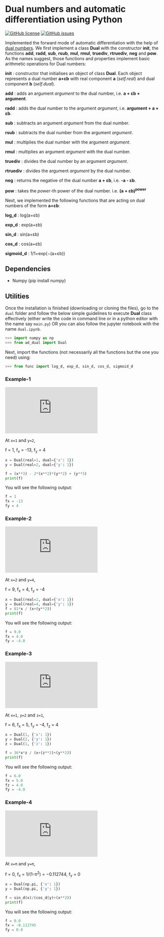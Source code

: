 # Dual numbers and automatic differentiation using Python
[![GitHub license](https://img.shields.io/github/license/ujjwalkhandelwal/Dual-numbers-and-automatic-differentiation-using-Python?style=flat-square)](https://github.com/ujjwalkhandelwal/Dual-numbers-and-automatic-differentiation-using-Python/blob/main/LICENSE)
[![GitHub issues](https://img.shields.io/github/issues/ujjwalkhandelwal/Dual-numbers-and-automatic-differentiation-using-Python?style=flat-square
)](https://github.com/ujjwalkhandelwal/Dual-numbers-and-automatic-differentiation-using-Python/issues)

Implemented the forward mode of automatic differentiation with the help of [dual numbers](https://en.wikipedia.org/wiki/Dual_number). We first implement a class **Dual** with the constructor **__init__**, the functions **__add__**, **__radd__**, **__sub__**, **__rsub__**, **__mul__**, **__rmul__**, **__truediv__**, **__rtruediv__**, **__neg__** and **__pow__**. As the names suggest, those functions and properties implement basic arithmetic operations for Dual numbers:

__init__ : constructor that initialises an object of class **Dual**. Each object represents a dual number **a+εb** with real component **a** (*self.real*) and dual component **b** (*self.dual*).

__add__ : adds an argument _argument_ to the dual number, i.e. **a + εb + argument**. 

__radd__ : adds the dual number to the argument _argument_, i.e. **argument + a + εb**.

__sub__ : subtracts an argument _argument_ from the dual number. 

__rsub__ : subtracts the dual number from the argument _argument_.

__mul__ : multiplies the dual number with the argument _argument_.

__rmul__ : multiplies an argument _argument_ with the dual number. 

__truediv__ : divides the dual number by an argument _argument_.

__rtruediv__ : divides the argument _argument_ by the dual number.

__neg__ : returns the negative of the dual number **a + εb**, i.e. **-a - εb**.

__pow__ : takes the _power_-th power of the dual number. i.e. **(a + εb)<sup>power<sup>** 

Next, we implemented the following functions that are acting on dual numbers of the form **a+εb**:

__log_d__ :  log(a+εb) 

__exp_d__ :  exp(a+εb) 

__sin_d__ :  sin(a+εb) 

__cos_d__ :  cos(a+εb) 

__sigmoid_d__ :  1/1+exp(−(a+εb))

## Dependencies
    
  - Numpy (pip install numpy)

## Utilities
Once the installation is finished (downloading or cloning the files), go to the `dual` folder and follow the below simple guidelines to execute **Dual** class effectively (either write the code in command line or in a python editor with the name say `main.py`) OR you can also follow the jupyter notebook with the name `dual.ipynb`.  
```py
>>> import numpy as np
>>> from ad_dual import Dual
```

Next, import the functions (not necessarily all the functions but the one you need) using:
```py
>>> from func import log_d, exp_d, sin_d, cos_d, sigmoid_d
```

### Example-1

![eg1](https://latex.codecogs.com/gif.latex?f%28x%2Cy%2Cz%29%20%3D%20x%5E3%20-%202x%5E2y%5E2%20&plus;%20y%5E3%20%5C%5C%20%5C%5C%20f_x%20%3D%20%5Cfrac%7B%5Cpartial%20f%7D%7B%5Cpartial%20%5C%3Ax%7D%20%3D%203x%5E2%20-%204xy%5E2%20%5C%5C%20%5C%5C%20%5C%5C%20f_y%20%3D%20%5Cfrac%7B%5Cpartial%20f%7D%7B%5Cpartial%20%5C%3Ay%7D%20%3D%203y%5E2%20-%204x%5E2y)

At `x=1` and `y=2`,

f = 1, f<sub>x</sub> = -13, f<sub>y</sub> = 4

```py
x = Dual(real=1, dual={'x': 1})
y = Dual(real=2, dual={'y': 1})

f = (x**3) - 2*(x**2)*(y**2) + (y**3)
print(f)
```

You will see the following output:

```py
f = 1
fx = -13
fy = 4
```
### Example-2


![eg2](https://latex.codecogs.com/gif.latex?f%28x%2Cy%2Cz%29%20%3D%20%5Cfrac%7B81x%7D%7Bx&plus;y%5E2%7D%20%5C%5C%20%5C%5C%20%5C%5C%20f_x%20%3D%20%5Cfrac%7B%5Cpartial%20f%7D%7B%5Cpartial%20%5C%3Ax%7D%20%3D%20%5Cfrac%7B81y%5E2%7D%7B%5Cleft%28x&plus;y%5E2%5Cright%29%5E2%7D%20%5C%5C%20%5C%5C%20%5C%5C%20f_y%20%3D%20%5Cfrac%7B%5Cpartial%20f%7D%7B%5Cpartial%20%5C%3Ay%7D%20%3D%20-%5Cfrac%7B162xy%7D%7B%5Cleft%28x&plus;y%5E2%5Cright%29%5E2%7D)

At `x=2` and `y=4`,

f = 9, f<sub>x</sub> = 4, f<sub>y</sub> = -4

```py
x = Dual(real=2, dual={'x': 1})
y = Dual(real=4, dual={'y': 1})
f = 81*x / (x+(y**2))
print(f)
```

You will see the following output:

```py
f = 9.0
fx = 4.0
fy = -4.0
```

### Example-3

![eg2](https://latex.codecogs.com/gif.latex?f%28x%2Cy%2Cz%29%20%3D%20%5Cfrac%7B36xz%7D%7Bx&plus;z%5E2&plus;y%5E2%7D%20%5C%5C%20%5C%5C%20%5C%5C%20f_x%20%3D%20%5Cfrac%7B%5Cpartial%20f%7D%7B%5Cpartial%20%5C%3Ax%7D%20%3D%20%5Cfrac%7B36z%5Cleft%28z%5E2&plus;y%5E2%5Cright%29%7D%7B%5Cleft%28x&plus;z%5E2&plus;y%5E2%5Cright%29%5E2%7D%20%5C%5C%20%5C%5C%20%5C%5C%20f_y%20%3D%20%5Cfrac%7B%5Cpartial%20f%7D%7B%5Cpartial%20%5C%3Ay%7D%20%3D%20-%5Cfrac%7B72xzy%7D%7B%5Cleft%28x&plus;z%5E2&plus;y%5E2%5Cright%29%5E2%7D%20%5C%5C%20%5C%5C%20%5C%5C%20f_z%20%3D%20%5Cfrac%7B%5Cpartial%20f%7D%7B%5Cpartial%20%5C%3Az%7D%20%3D%20%5Cfrac%7B36x%5Cleft%28-z%5E2&plus;x&plus;y%5E2%5Cright%29%7D%7B%5Cleft%28x&plus;z%5E2&plus;y%5E2%5Cright%29%5E2%7D)

At `x=1`, `y=2` and `z=1`,

f = 6, f<sub>x</sub> = 5, f<sub>y</sub> = -4, f<sub>z</sub> = 4

```py
x = Dual(1, {'x': 1})
y = Dual(2, {'y': 1})
z = Dual(1, {'z': 1})

f = 36*x*z / (x+(z**2)+(y**2))
print(f)
```

You will see the following output:

```py
f = 6.0
fx = 5.0
fz = 4.0
fy = -4.0
```

### Example-4

![eg2](https://latex.codecogs.com/gif.latex?f%28x%2Cy%2Cz%29%20%3D%20%5Cfrac%7B%5Csin%28x%29%7D%7B%5Ccos%28y%29&plus;x%5E2%7D%20%5C%5C%20%5C%5C%20%5C%5C%20f_x%20%3D%20%5Cfrac%7B%5Cpartial%20f%7D%7B%5Cpartial%20%5C%3Ax%7D%20%3D%20%5Cfrac%7B%5Ccos%20%5Cleft%28x%5Cright%29%5Cleft%28%5Ccos%20%5Cleft%28y%5Cright%29&plus;x%5E2%5Cright%29-2x%5Csin%20%5Cleft%28x%5Cright%29%7D%7B%5Cleft%28%5Ccos%20%5Cleft%28y%5Cright%29&plus;x%5E2%5Cright%29%5E2%7D%20%5C%5C%20%5C%5C%20%5C%5C%20f_y%20%3D%20%5Cfrac%7B%5Cpartial%20f%7D%7B%5Cpartial%20%5C%3Ay%7D%20%3D%20%5Cfrac%7B%5Csin%20%5Cleft%28x%5Cright%29%5Csin%20%5Cleft%28y%5Cright%29%7D%7B%5Cleft%28%5Ccos%20%5Cleft%28y%5Cright%29&plus;x%5E2%5Cright%29%5E2%7D)

At `x=π` and `y=π`,

f = 0, f<sub>x</sub> = 1/(1-π<sup>2</sup>) = −0.112744, f<sub>y</sub> = 0

```py
x = Dual(np.pi, {'x': 1})
y = Dual(np.pi, {'y': 1})

f = sin_d(x)/(cos_d(y)+(x**2))
print(f)
```

You will see the following output:

```py
f = 0.0
fx = -0.112745
fy = 0.0
```
